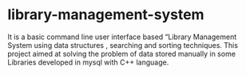 # library-management-system
It is a basic command line user interface based “Library Management System using data structures , searching and sorting techniques. This project aimed at solving the problem of data stored manually in some Libraries developed in mysql with C++ language.
